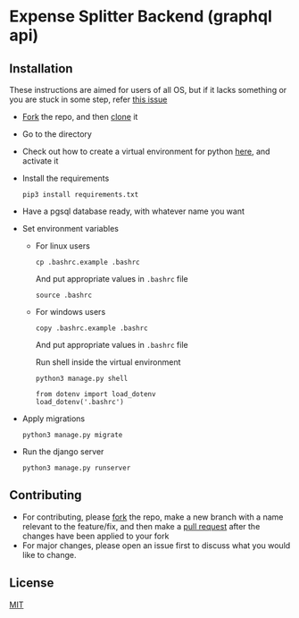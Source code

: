 
# Expense Splitter Backend (graphql api)  
## Installation  
These instructions are aimed for users of all OS, but if it lacks something or you are stuck in some step, refer <a href="https://github.com/KIRA009/expense-splitter-backend/issues/1"> this issue </a>  
- <a href="https://help.github.com/en/github/getting-started-with-github/fork-a-repo">Fork</a> the repo, and then <a href="https://www.git-scm.com/docs/git-clone">clone</a> it  
- Go to the directory  
- Check out how to create a virtual environment for python <a href="https://virtualenv.pypa.io/en/stable/installation/"> here</a>, and activate it  
- Install the requirements  
  
   `pip3 install requirements.txt`  
- Have a pgsql database ready, with whatever name you want  
- Set environment variables  
     
   - For linux users  
        
      `cp .bashrc.example .bashrc`  

		And put appropriate values in `.bashrc` file  
		
		`source .bashrc`  
  - For windows users  

	`copy .bashrc.example .bashrc`

	And put appropriate values in `.bashrc` file  

	Run shell inside the virtual environment

	`python3 manage.py shell`
	
	```
	from dotenv import load_dotenv
	load_dotenv('.bashrc')
	```
- Apply migrations  
  
   `python3 manage.py migrate`  
- Run the django server  
  
   `python3 manage.py runserver`  
## Contributing  
- For contributing, please <a href="https://help.github.com/en/github/getting-started-with-github/fork-a-repo">fork</a> the repo, make a new branch with a name relevant to the feature/fix, and then make a <a href="https://help.github.com/en/github/collaborating-with-issues-and-pull-requests/creating-a-pull-request">pull request</a> after the changes have been applied to your fork  
- For major changes, please open an issue first to discuss what you would like to change.  
## License  
[MIT](https://choosealicense.com/licenses/mit/)